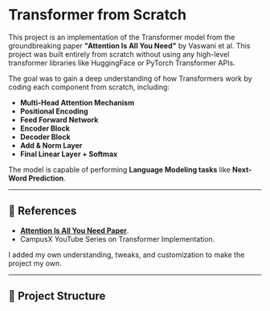 # Transformer from Scratch

This project is an implementation of the Transformer model from the groundbreaking paper **"Attention Is All You Need"** by Vaswani et al. This project was built entirely from scratch without using any high-level transformer libraries like HuggingFace or PyTorch Transformer APIs.

The goal was to gain a deep understanding of how Transformers work by coding each component from scratch, including:

- **Multi-Head Attention Mechanism**
- **Positional Encoding**
- **Feed Forward Network**
- **Encoder Block**
- **Decoder Block**
- **Add & Norm Layer**
- **Final Linear Layer + Softmax**

The model is capable of performing **Language Modeling tasks** like **Next-Word Prediction**.

---

## 📜 References
- **[Attention Is All You Need Paper](https://arxiv.org/abs/1706.03762)**.
- CampusX YouTube Series on Transformer Implementation.

I added my own understanding, tweaks, and customization to make the project my own.

---

## 🚀 Project Structure

